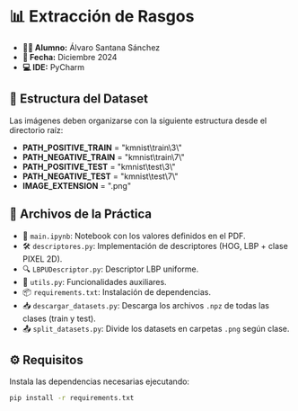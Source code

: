 # **📊 Extracción de Rasgos**

- **👨‍🎓 Alumno:** Álvaro Santana Sánchez  
- **📅 Fecha:** Diciembre 2024  
- **💻 IDE:** PyCharm 

## **📂 Estructura del Dataset**  
Las imágenes deben organizarse con la siguiente estructura desde el directorio raíz:  

- **PATH_POSITIVE_TRAIN** = "kmnist\\train\\3\\"
- **PATH_NEGATIVE_TRAIN** = "kmnist\\train\\7\\"
- **PATH_POSITIVE_TEST** = "kmnist\\test\\3\\"
- **PATH_NEGATIVE_TEST** = "kmnist\\test\\7\\"
- **IMAGE_EXTENSION** = ".png"

## **📜 Archivos de la Práctica**  

- 📒 `main.ipynb`: Notebook con los valores definidos en el PDF.  
- 🛠️ `descriptores.py`: Implementación de descriptores (HOG, LBP + clase PIXEL 2D).  
- 🔍 `LBPUDescriptor.py`: Descriptor LBP uniforme.  
- 🧰 `utils.py`: Funcionalidades auxiliares.  
- 📦 `requirements.txt`: Instalación de dependencias.  
- 📥 `descargar_datasets.py`: Descarga los archivos `.npz` de todas las clases (train y test).  
- 📤 `split_datasets.py`: Divide los datasets en carpetas `.png` según clase.  


## **⚙️ Requisitos**  
Instala las dependencias necesarias ejecutando:  
```bash
pip install -r requirements.txt